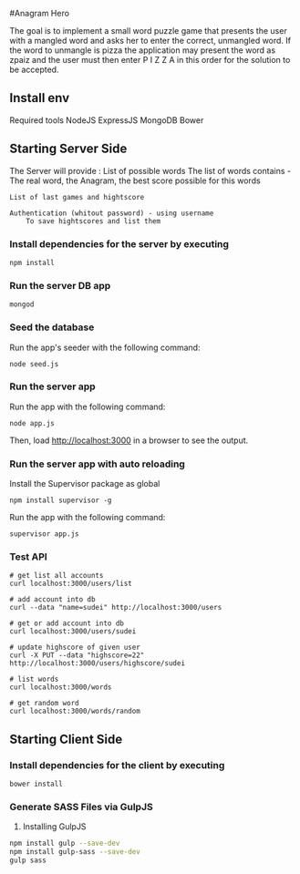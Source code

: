 #Anagram Hero

The goal is to implement a small word puzzle game that presents the user with a mangled word and asks her to enter the correct, unmangled word. If the word to unmangle is pizza the application may present the word as zpaiz and the user must then enter P I Z Z A in this order for the solution to be accepted.

## Install env

Required tools
NodeJS
ExpressJS
MongoDB
Bower

## Starting Server Side

The Server will provide :
    List of possible words
        The list of words contains - The real word, the Anagram, the best score possible for this words

    List of last games and hightscore

    Authentication (whitout password) - using username
        To save hightscores and list them

### Install dependencies for the server by executing
```shell
npm install
```

### Run the server DB app

```shell
mongod
```

### Seed the database
Run the app's seeder with the following command:

```shell
node seed.js
```

### Run the server app
Run the app with the following command:

```shell
node app.js
```

Then, load [http://localhost:3000](http://localhost:3000) in a browser to see the output.

### Run the server app with auto reloading
Install the Supervisor package as global

```shell
npm install supervisor -g
```

Run the app with the following command:

```shell
supervisor app.js  
```

### Test API

```shell
# get list all accounts
curl localhost:3000/users/list

# add account into db
curl --data "name=sudei" http://localhost:3000/users

# get or add account into db
curl localhost:3000/users/sudei

# update highscore of given user
curl -X PUT --data "highscore=22" http://localhost:3000/users/highscore/sudei

# list words
curl localhost:3000/words

# get random word
curl localhost:3000/words/random
```

## Starting Client Side

### Install dependencies for the client by executing
```shell
bower install
```

### Generate SASS Files via GulpJS

1. Installing GulpJS
```sh
npm install gulp --save-dev
npm install gulp-sass --save-dev
gulp sass
```
